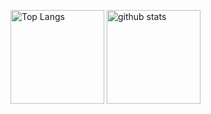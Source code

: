 <p align="left"> 
  <img alt="Top Langs" height="150px" src="https://github-readme-stats.vercel.app/api/top-langs/?username=hirosatou919&layout=compact&show_icons=true&theme=merko" />
  <img alt="github stats" height="150px" src="https://github-readme-stats.vercel.app/api?username=hirosatou919&theme=merko&show_icons=ture" />
</p>
